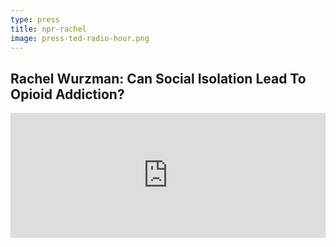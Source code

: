 ```yaml
---
type: press
title: npr-rachel
image: press-ted-radio-hour.png
---
```


## Rachel Wurzman: Can Social Isolation Lead To Opioid Addiction?

<!-- <https://www.npr.org/2019/12/13/787420056/rachel-wurzman-can-social-isolation-lead-to-opioid-addiction>{:target="_blank"} -->

<iframe src="https://www.npr.org/player/embed/787420056/787760571" width="100%" height="200" frameborder="0" scrolling="no" title="NPR embedded audio player"></iframe>
